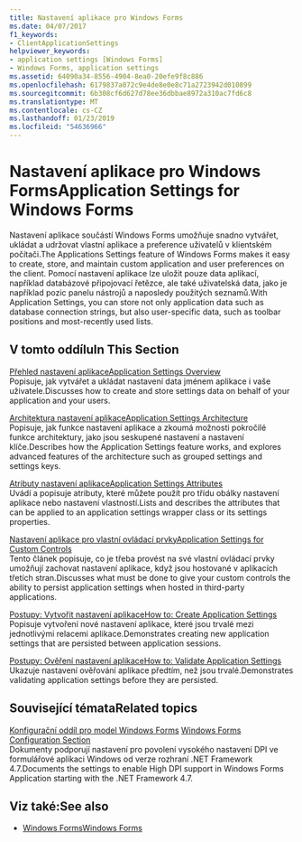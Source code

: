 ```yaml
---
title: Nastavení aplikace pro Windows Forms
ms.date: 04/07/2017
f1_keywords:
- ClientApplicationSettings
helpviewer_keywords:
- application settings [Windows Forms]
- Windows Forms, application settings
ms.assetid: 64090a34-8556-4904-8ea0-20efe9f8c886
ms.openlocfilehash: 6179837a072c9e4de8e0e8c71a2723942d010899
ms.sourcegitcommit: 6b308cf6d627d78ee36dbbae8972a310ac7fd6c8
ms.translationtype: MT
ms.contentlocale: cs-CZ
ms.lasthandoff: 01/23/2019
ms.locfileid: "54636966"
---
```

# <a name="application-settings-for-windows-forms"></a><span data-ttu-id="69b62-102">Nastavení aplikace pro Windows Forms</span><span class="sxs-lookup"><span data-stu-id="69b62-102">Application Settings for Windows Forms</span></span>
<span data-ttu-id="69b62-103">Nastavení aplikace součástí Windows Forms umožňuje snadno vytvářet, ukládat a udržovat vlastní aplikace a preference uživatelů v klientském počítači.</span><span class="sxs-lookup"><span data-stu-id="69b62-103">The Applications Settings feature of Windows Forms makes it easy to create, store, and maintain custom application and user preferences on the client.</span></span> <span data-ttu-id="69b62-104">Pomocí nastavení aplikace lze uložit pouze data aplikací, například databázové připojovací řetězce, ale také uživatelská data, jako je například pozic panelu nástrojů a naposledy použitých seznamů.</span><span class="sxs-lookup"><span data-stu-id="69b62-104">With Application Settings, you can store not only application data such as database connection strings, but also user-specific data, such as toolbar positions and most-recently used lists.</span></span>  
  
## <a name="in-this-section"></a><span data-ttu-id="69b62-105">V tomto oddílu</span><span class="sxs-lookup"><span data-stu-id="69b62-105">In This Section</span></span>  
 [<span data-ttu-id="69b62-106">Přehled nastavení aplikace</span><span class="sxs-lookup"><span data-stu-id="69b62-106">Application Settings Overview</span></span>](~/docs/framework/winforms/advanced/application-settings-overview.md)  
 <span data-ttu-id="69b62-107">Popisuje, jak vytvářet a ukládat nastavení data jménem aplikace i vaše uživatele.</span><span class="sxs-lookup"><span data-stu-id="69b62-107">Discusses how to create and store settings data on behalf of your application and your users.</span></span>  
  
 [<span data-ttu-id="69b62-108">Architektura nastavení aplikace</span><span class="sxs-lookup"><span data-stu-id="69b62-108">Application Settings Architecture</span></span>](~/docs/framework/winforms/advanced/application-settings-architecture.md)  
 <span data-ttu-id="69b62-109">Popisuje, jak funkce nastavení aplikace a zkoumá možnosti pokročilé funkce architektury, jako jsou seskupené nastavení a nastavení klíče.</span><span class="sxs-lookup"><span data-stu-id="69b62-109">Describes how the Application Settings feature works, and explores advanced features of the architecture such as grouped settings and settings keys.</span></span>  
  
 [<span data-ttu-id="69b62-110">Atributy nastavení aplikace</span><span class="sxs-lookup"><span data-stu-id="69b62-110">Application Settings Attributes</span></span>](~/docs/framework/winforms/advanced/application-settings-attributes.md)  
 <span data-ttu-id="69b62-111">Uvádí a popisuje atributy, které můžete použít pro třídu obálky nastavení aplikace nebo nastavení vlastností.</span><span class="sxs-lookup"><span data-stu-id="69b62-111">Lists and describes the attributes that can be applied to an application settings wrapper class or its settings properties.</span></span>  
  
 [<span data-ttu-id="69b62-112">Nastavení aplikace pro vlastní ovládací prvky</span><span class="sxs-lookup"><span data-stu-id="69b62-112">Application Settings for Custom Controls</span></span>](~/docs/framework/winforms/advanced/application-settings-for-custom-controls.md)  
 <span data-ttu-id="69b62-113">Tento článek popisuje, co je třeba provést na své vlastní ovládací prvky umožňují zachovat nastavení aplikace, když jsou hostované v aplikacích třetích stran.</span><span class="sxs-lookup"><span data-stu-id="69b62-113">Discusses what must be done to give your custom controls the ability to persist application settings when hosted in third-party applications.</span></span>  
  
 [<span data-ttu-id="69b62-114">Postupy: Vytvořit nastavení aplikace</span><span class="sxs-lookup"><span data-stu-id="69b62-114">How to: Create Application Settings</span></span>](~/docs/framework/winforms/advanced/how-to-create-application-settings.md)  
 <span data-ttu-id="69b62-115">Popisuje vytvoření nové nastavení aplikace, které jsou trvalé mezi jednotlivými relacemi aplikace.</span><span class="sxs-lookup"><span data-stu-id="69b62-115">Demonstrates creating new application settings that are persisted between application sessions.</span></span>  
  
 [<span data-ttu-id="69b62-116">Postupy: Ověření nastavení aplikace</span><span class="sxs-lookup"><span data-stu-id="69b62-116">How to: Validate Application Settings</span></span>](~/docs/framework/winforms/advanced/how-to-validate-application-settings.md)  
 <span data-ttu-id="69b62-117">Ukazuje nastavení ověřování aplikace předtím, než jsou trvalé.</span><span class="sxs-lookup"><span data-stu-id="69b62-117">Demonstrates validating application settings before they are persisted.</span></span>  
  
## <a name="related-topics"></a><span data-ttu-id="69b62-118">Související témata</span><span class="sxs-lookup"><span data-stu-id="69b62-118">Related topics</span></span>

<span data-ttu-id="69b62-119">[Konfigurační oddíl pro model Windows Forms](../../../../docs/framework/configure-apps/file-schema/winforms/index.md)  </span><span class="sxs-lookup"><span data-stu-id="69b62-119">[Windows Forms Configuration Section](../../../../docs/framework/configure-apps/file-schema/winforms/index.md)  </span></span>  
<span data-ttu-id="69b62-120">Dokumenty podporují nastavení pro povolení vysokého nastavení DPI ve formulářové aplikaci Windows od verze rozhraní .NET Framework 4.7.</span><span class="sxs-lookup"><span data-stu-id="69b62-120">Documents the settings to enable High DPI support in Windows Forms Application starting with the .NET Framework 4.7.</span></span>

## <a name="see-also"></a><span data-ttu-id="69b62-121">Viz také:</span><span class="sxs-lookup"><span data-stu-id="69b62-121">See also</span></span>

- [<span data-ttu-id="69b62-122">Windows Forms</span><span class="sxs-lookup"><span data-stu-id="69b62-122">Windows Forms</span></span>](../index.md)
